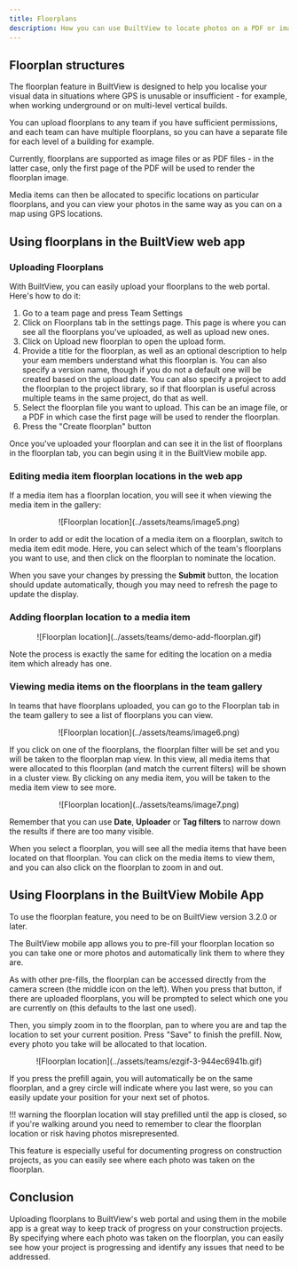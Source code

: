 ```yaml
---
title: Floorplans
description: How you can use BuiltView to locate photos on a PDF or image floorplan for better searchability.
---
```


## Floorplan structures
The floorplan feature in BuiltView is designed to help you localise your visual data in situations where GPS is unusable or insufficient - for example, when working underground or on multi-level vertical builds.

You can upload floorplans to any team if you have sufficient permissions, and each team can have multiple floorplans, so you can have a separate file for each level of a building for example.

Currently, floorplans are supported as image files or as PDF files - in the latter case, only the first page of the PDF will be used to render the floorplan image.

Media items can then be allocated to specific locations on particular floorplans, and you can view your photos in the same way as you can on a map using GPS locations.

## Using floorplans in the BuiltView web app

### Uploading Floorplans

With BuiltView, you can easily upload your floorplans to the web portal. Here's how to do it:

1. Go to a team page and press Team Settings
1. Click on Floorplans tab in the settings page.  This page is where you can see all the floorplans you've uploaded, as well as upload new ones.
1. Click on Upload new floorplan to open the upload form.
1. Provide a title for the floorplan, as well as an optional description to help your eam members understand what this floorplan is.  You can also specify a version name, though if you do not a default one will be created based on the upload date.  You can also specify a project to add the floorplan to the project library, so if that floorplan is useful across multiple teams in the same project, do that as well.
1. Select the floorplan file you want to upload.  This can be an image file, or a PDF in which case the first page will be used to render the floorplan.
1. Press the "Create floorplan" button

Once you've uploaded your floorplan and can see it in the list of floorplans in the floorplan tab, you can begin using it in the BuiltView mobile app.

### Editing media item floorplan locations in the web app

If a media item has a floorplan location, you will see it when viewing the media item in the gallery:

<center>
![Floorplan location](../assets/teams/image5.png)
</center>

In order to add or edit the location of a media item on a floorplan, switch to media item edit mode.  Here, you can select which of the team's floorplans you want to use, and then click on the floorplan to nominate the location.

When you save your changes by pressing the **Submit** button, the location should update automatically, though you may need to refresh the page to update the display.

### Adding floorplan location to a media item

<center>
![Floorplan location](../assets/teams/demo-add-floorplan.gif)
</center>

Note the process is exactly the same for editing the location on a media item which already has one.

### Viewing media items on the floorplans in the team gallery

In teams that have floorplans uploaded, you can go to the Floorplan tab in the team gallery to see a list of floorplans you can view.

<center>
![Floorplan location](../assets/teams/image6.png)
</center>

If you click on one of the floorplans, the floorplan filter will be set and you will be taken to the floorplan map view.  In this view, all media items that were allocated to this floorplan (and match the current filters) will be shown in a cluster view.  By clicking on any media item, you will be taken to the media item view to see more.

<center>
![Floorplan location](../assets/teams/image7.png)
</center>

Remember that you can use **Date**, **Uploader** or **Tag filters** to narrow down the results if there are too many visible.

When you select a floorplan, you will see all the media items that have been located on that floorplan.  You can click on the media items to view them, and you can also click on the floorplan to zoom in and out.

## Using Floorplans in the BuiltView Mobile App

To use the floorplan feature, you need to be on BuiltView version 3.2.0 or later.

The BuiltView mobile app allows you to pre-fill your floorplan location so you can take one or more photos and automatically link them to where they are.

As with other pre-fills, the floorplan can be accessed directly from the camera screen (the middle icon on the left).  When you press that button, if there are uploaded floorplans, you will be prompted to select which one you are currently on (this defaults to the last one used). 

Then, you simply zoom in to the floorplan, pan to where you are and tap the location to set your current position.  Press "Save" to finish the prefill.  Now, every photo you take will be allocated to that location.

<center>
![Floorplan location](../assets/teams/ezgif-3-944ec6941b.gif)
</center>

If you press the prefill again, you will automatically be on the same floorplan, and a grey circle will indicate where you last were, so you can easily update your position for your next set of photos.

!!! warning
    the floorplan location will stay prefilled until the app is closed, so if you're walking around you need to remember to clear the floorplan location or risk having photos misrepresented.

This feature is especially useful for documenting progress on construction projects, as you can easily see where each photo was taken on the floorplan.

## Conclusion

Uploading floorplans to BuiltView's web portal and using them in the mobile app is a great way to keep track of progress on your construction projects. By specifying where each photo was taken on the floorplan, you can easily see how your project is progressing and identify any issues that need to be addressed.

